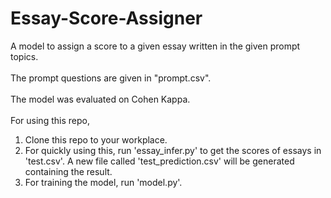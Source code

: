 # Essay-Score-Assigner
A model to assign a score to a given essay written in the given prompt topics.\
\
The prompt questions are given in "prompt.csv".\
\
The model was evaluated on Cohen Kappa.\
\
For using this repo,

1. Clone this repo to your workplace.
2. For quickly using this, run 'essay_infer.py' to get the scores of essays in 'test.csv'. A new file called 'test_prediction.csv' will be generated containing the result.
3. For training the model, run 'model.py'.

